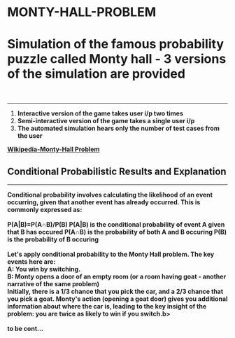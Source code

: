 # MONTY-HALL-PROBLEM
<h1><b>Simulation of the famous probability puzzle called Monty hall - 3 versions of the simulation are provided </b></h1> 
<br>
<hr>
<ol>
  <li><b>Interactive version of the game takes user i/p two times</b></li>
  <li><b>Semi-interactive version of the game takes a single user i/p </b></li>
  <li><b>The automated simulation hears only the number of test cases from the user</b></li>
</ol>
<a href="https://en.wikipedia.org/wiki/Monty_Hall_problem"><b>Wikipedia-Monty-Hall Problem<b></a><br>
<h2><b>Conditional Probabilistic Results and Explanation<b></h2>
<hr>
  
<div>
  Conditional probability involves calculating the likelihood of an event occurring, given that 
  another event has already occurred. This is commonly expressed as:
</div>
<br>
<div>
    P(A|B)=P(A∩B)/P(B)
    P(A|B) is the conditional probability of event A given that B has occured
    P(A∩B) is the probability of both A and B occuring
    P(B) is the probability of B occuring
</div>
<br>
<div>
  Let's apply conditional probability to the Monty Hall problem. The key events here are:<br>
  A: You win by switching.<br>
  B: Monty opens a door of an empty room (or a room having goat - another narrative of the same   problem)<br>
  Initially, there is a 1/3 chance that you pick the car, and a 2/3 chance that you pick a goat. 
  <b>Monty's action (opening a goat door) gives you additional information about where the car is, leading to the key insight of the problem: you are twice as likely to win if 
  you switch.</b>b><br>
</div>
<br>
to be cont...


    

  



